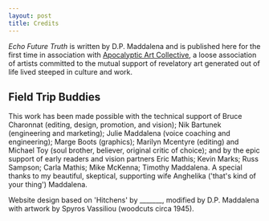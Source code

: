 ```yaml
---
layout: post
title: Credits
---
```


*Echo Future Truth* is written by D.P. Maddalena and is published here for the first time in association with [Apocalyptic Art Collective](apocalypticartcollective.com), a loose association of artists committed to the mutual support of revelatory art generated out of life lived steeped in culture and work. 

## Field Trip Buddies

This work has been made possible with the technical support of Bruce Charonnat (editing, design, promotion, and vision); Nik Bartunek (engineering and marketing); Julie Maddalena (voice coaching and engineering); Marge Boots (graphics); Marilyn Mcentyre (editing) and Michael Toy (soul brother, believer, original critic of choice); and by the epic support of early readers and vision partners Eric Mathis; Kevin Marks; Russ Sampson; Carla Mathis; Mike McKenna; Timothy Maddalena. A special thanks to my beautiful, skeptical, supporting wife Anghelika ('that's kind of your thing') Maddalena.

Website design based on 'Hitchens' by _______, modified by D.P. Maddalena with artwork by Spyros Vassiliou (woodcuts circa 1945).